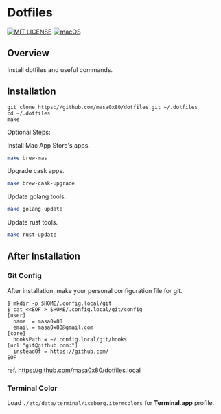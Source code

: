# Dotfiles

[![MIT LICENSE](http://img.shields.io/badge/license-MIT-blue.svg?style=flat-square)](LICENSE)
[![macOS](https://img.shields.io/badge/platform-macOS%20)](#installation)

## Overview

Install dotfiles and useful commands.

## Installation

```
git clone https://github.com/masa0x80/dotfiles.git ~/.dotfiles
cd ~/.dotfiles
make
```

Optional Steps:

Install Mac App Store's apps.

```sh
make brew-mas
```

Upgrade cask apps.

```sh
make brew-cask-upgrade
```

Update golang tools.

```sh
make golang-update
```

Update rust tools.

```sh
make rust-update
```

## After Installation

### Git Config

After installation, make your personal configuration file for git.

```
$ mkdir -p $HOME/.config.local/git
$ cat <<EOF > $HOME/.config.local/git/config
[user]
  name  = masa0x80
  email = masa0x80@gmail.com
[core]
  hooksPath = ~/.config.local/git/hooks
[url "git@github.com:"]
  insteadOf = https://github.com/
EOF
```

ref. https://github.com/masa0x80/dotfiles.local

### Terminal Color

Load `./etc/data/terminal/iceberg.itermcolors` for **Terminal.app** profile.
